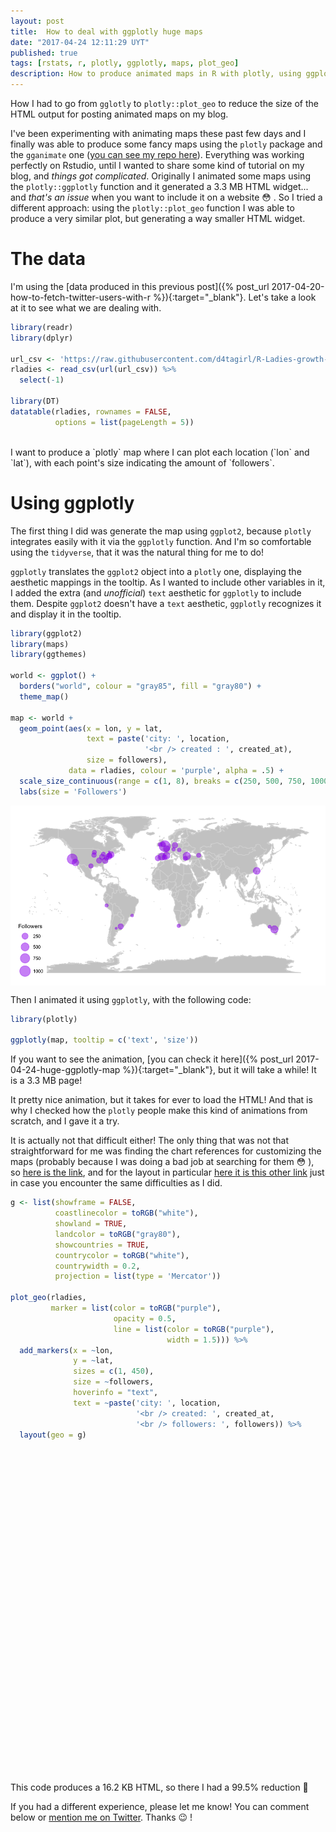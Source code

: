 ```yaml
---
layout: post
title:  How to deal with ggplotly huge maps
date: "2017-04-24 12:11:29 UYT"
published: true
tags: [rstats, r, plotly, ggplotly, maps, plot_geo]
description: How to produce animated maps in R with plotly, using ggplotly and plot_geo. While ggplotly is easier to use, it produces huge maps (using HTML widgets). Using plot_geo instead is incredibly more efficient.
---
```

How I had  to go from `gglotly` to `plotly::plot_geo` to reduce the size of the HTML output for posting animated maps on my blog.

<!--more-->
I've been experimenting with animating maps these past few days and I finally was able to produce some fancy maps using the `plotly` package and the `gganimate` one ([you can see my repo here](https://github.com/d4tagirl/R-Ladies-growth-maps)). Everything was working perfectly on Rstudio, until I wanted to share some kind of tutorial on my blog, and _things got complicated_. Originally I animated some maps using the `plotly::ggplotly` function and it generated a 3.3 MB HTML widget... and *that's an issue* when you want to include it on a website 😳 . So I tried a different approach: using the `plotly::plot_geo` function I was able to produce a very similar plot, but generating a way smaller HTML widget.

# The data

I'm using the [data produced in this previous post]({% post_url 2017-04-20-how-to-fetch-twitter-users-with-r %}){:target="_blank"}. Let's take a look at it to see what we are dealing with.




```r
library(readr)
library(dplyr)

url_csv <- 'https://raw.githubusercontent.com/d4tagirl/R-Ladies-growth-maps/master/rladies.csv'
rladies <- read_csv(url(url_csv)) %>% 
  select(-1)

library(DT)
datatable(rladies, rownames = FALSE,
          options = list(pageLength = 5))
```

<!--html_preserve--><div id="htmlwidget-fdab61b5361daed234f4" style="width:100%;height:auto;" class="datatables html-widget"></div>
<script type="application/json" data-for="htmlwidget-fdab61b5361daed234f4">{"x":{"filter":"none","data":[["RLadiesSF","RLadiesLondon","RLadiesRTP","RLadiesCT","RLadiesIstanbul","RLadiesBCN","RLadiesNYC","RLadiesBoston","RLadiesLA","RLadiesMAD","RLadiesAU","RLadiesParis","RLadiesLx","RLadiesBerlin","RLadiesValencia","RLadiesNash","RLadiesColumbus","RLadiesAustin","RLadiesAmes","RLadiesDC","RLadiesLdnOnt","RLadiesBA","RLadiesDublin","RLadiesManchest","RLadiesTbilisi","RLadiesMunich","RLadiesAdelaide","RLadiesTC","RLadiesBudapest","RLadiesIzmir","RLadiesLima","RLadiesCapeTown","RLadiesRio","RLadiesSR","RLadiesMTL","RLadiesTaipei"],["San Francisco","London, England","Durham, NC","Connecticut, USA","İstanbul, Türkiye","Barcelona, Spain","New York","Boston, MA","Los Angeles, CA","Madrid, Spain","Melbourne, Victoria","Paris, France","Lisbon","Berlin, Deutschland","Valencia, España","Nashville, TN","Columbus, OH","Austin, TX","Ames, IA","Washington, DC","London, Ontario","Buenos Aires, Argentina","Dublin City, Ireland","Manchester, England","Tbilisi","Munich, Bavaria","Adelaide, South Australia","Twin Cities","Budapest, Magyarország","Izmir, Turkey","Lima, Peru","Cape Town, South Africa","Rio de Janeiro, Brazil","Santa Rosa, Argentina","Montreal","Taipei"],["2012-10-15","2016-04-20","2016-06-28","2016-11-24","2016-09-06","2016-10-11","2016-09-01","2016-09-06","2016-08-29","2016-09-03","2016-09-02","2016-09-19","2016-10-26","2016-10-03","2016-11-13","2016-09-28","2016-10-04","2016-12-15","2016-11-30","2016-12-08","2017-01-19","2017-01-05","2017-01-21","2016-10-08","2016-11-29","2017-03-21","2017-02-20","2015-04-04","2017-01-23","2016-10-19","2016-10-08","2017-03-06","2017-01-15","2017-04-06","2017-04-13","2014-11-15"],[886,1102,215,134,425,360,256,247,309,384,404,247,182,192,146,179,173,100,115,114,75,174,71,128,85,46,26,86,61,88,37,44,18,5,1,347],[1652.91666666667,369.875,300.875,151.875,230.875,195.875,235.875,230.875,238.875,233.875,234.875,217.875,180.875,203.875,162.875,208.875,202.875,130.875,145.875,137.875,95.875,109.875,93.875,198.875,146.875,34.875,63.875,751.875,91.875,187.875,198.875,49.875,99.875,18.875,11.875,891.916666666667],[-122.4194155,-0.1277583,-78.898619,-73.087749,28.9783589,2.1734035,-74.0059413,-71.0588801,-118.2436849,-3.7037902,144.9630576,2.3522219,-9.1393366,13.404954,-0.3762881,-86.7816016,-82.9987942,-97.7430608,-93.6319131,-77.0368707,-81.2452768,-58.3815591,-6.2603097,-2.2426305,44.827096,11.5819806,138.6007456,-93.2009998,19.040235,27.142826,-77.042754,18.4240553,-43.1728965,-64.2912369,-73.567256,121.5654177],[37.7749295,51.5073509,35.9940329,41.6032207,41.0082376,41.3850639,40.7127837,42.3600825,34.0522342,40.4167754,-37.8136276,48.856614,38.7222524,52.5200066,39.4699075,36.1626638,39.9611755,30.267153,42.0307812,38.9071923,42.9849233,-34.6036844,53.3498053,53.4807593,41.7151377,48.1351253,-34.9284989,44.9374831,47.497912,38.423734,-12.0463731,-33.9248685,-22.9068467,-36.620922,45.5016889,25.0329694]],"container":"<table class=\"display\">\n  <thead>\n    <tr>\n      <th>screen_name<\/th>\n      <th>location<\/th>\n      <th>created_at<\/th>\n      <th>followers<\/th>\n      <th>age_days<\/th>\n      <th>lon<\/th>\n      <th>lat<\/th>\n    <\/tr>\n  <\/thead>\n<\/table>","options":{"pageLength":5,"columnDefs":[{"className":"dt-right","targets":[3,4,5,6]}],"order":[],"autoWidth":false,"orderClasses":false,"lengthMenu":[5,10,25,50,100]}},"evals":[],"jsHooks":[]}</script><!--/html_preserve-->

<br />
I want to produce a `plotly` map where I can plot each location (`lon` and `lat`), with each point's size indicating the amount of `followers`. 

# Using ggplotly

The first thing I did was generate the map using `ggplot2`, because `plotly` integrates easily with it via the `ggplotly` function. And I'm so comfortable using the `tidyverse`, that it was the natural thing for me to do! 

`ggplotly` translates the `ggplot2` object into a `plotly` one, displaying the aesthetic mappings in the tooltip. As I wanted to include other variables in it, I added the extra (and _unofficial_) `text` aesthetic for `ggplotly` to include them. Despite `ggplot2` doesn't have a `text` aesthetic, `ggplotly` recognizes it and display it in the tooltip.


```r
library(ggplot2)
library(maps)
library(ggthemes)

world <- ggplot() +
  borders("world", colour = "gray85", fill = "gray80") +
  theme_map()

map <- world +
  geom_point(aes(x = lon, y = lat,
                 text = paste('city: ', location,
                              '<br /> created : ', created_at),
                 size = followers),
             data = rladies, colour = 'purple', alpha = .5) +
  scale_size_continuous(range = c(1, 8), breaks = c(250, 500, 750, 1000)) +
  labs(size = 'Followers')
```

<img src="/figure/source/how-to-deal-with-ggplotly-huge-maps/2017-04-26-how-to-deal-with-ggplotly-huge-maps/unnamed-chunk-2-1.png" style="display: block; margin: auto;" />

Then I animated it using `ggplotly`, with the following code:


```r
library(plotly)

ggplotly(map, tooltip = c('text', 'size'))
```

If you want to see the animation, [you can check it here]({% post_url 2017-04-24-huge-ggplotly-map %}){:target="_blank"}, but it will take a while! It is a 3.3 MB page!

It pretty nice animation, but it takes for ever to load the HTML! And that is why I checked how the `plotly` people make this kind of animations from scratch, and I gave it a try.

It is actually not that difficult either! The only thing that was not that straightforward for me was finding the chart references for customizing the maps (probably because I was doing a bad job at searching for them 😳 ), so [here is the link](https://plot.ly/r/reference/), and for the layout in particular [here it is this other link](https://plot.ly/r/reference/#layout-geo/) just in case you encounter the same difficulties as I did.


```r
g <- list(showframe = FALSE,
          coastlinecolor = toRGB("white"),
          showland = TRUE,
          landcolor = toRGB("gray80"),
          showcountries = TRUE,
          countrycolor = toRGB("white"),
          countrywidth = 0.2,
          projection = list(type = 'Mercator'))

plot_geo(rladies,
         marker = list(color = toRGB("purple"),
                       opacity = 0.5,
                       line = list(color = toRGB("purple"),
                                   width = 1.5))) %>%
  add_markers(x = ~lon,
              y = ~lat,
              sizes = c(1, 450),
              size = ~followers,
              hoverinfo = "text",
              text = ~paste('city: ', location,
                            '<br /> created: ', created_at,
                            '<br /> followers: ', followers)) %>%
  layout(geo = g)
```

<!--html_preserve--><div id="162c6129153a" style="width:910px;height:520px;" class="plotly html-widget"></div>
<script type="application/json" data-for="162c6129153a">{"x":{"visdat":{"162c54081ef7":["function () ","plotlyVisDat"]},"cur_data":"162c54081ef7","attrs":{"162c54081ef7":{"marker":{"color":"rgba(160,32,240,1)","opacity":0.5,"line":{"color":"rgba(160,32,240,1)","width":1.5}},"alpha":1,"sizes":[1,450],"x":{},"y":{},"type":"scatter","mode":"markers","size":{},"hoverinfo":"text","text":{}}},"layout":{"margin":{"b":40,"l":60,"t":25,"r":10},"mapType":"geo","geo":{"domain":{"x":[0,1],"y":[0,1]},"showframe":false,"coastlinecolor":"rgba(255,255,255,1)","showland":true,"landcolor":"rgba(204,204,204,1)","showcountries":true,"countrycolor":"rgba(255,255,255,1)","countrywidth":0.2,"projection":{"type":"Mercator"}},"dragmode":"zoom","showlegend":false},"source":"A","config":{"modeBarButtonsToAdd":[{"name":"Collaborate","icon":{"width":1000,"ascent":500,"descent":-50,"path":"M487 375c7-10 9-23 5-36l-79-259c-3-12-11-23-22-31-11-8-22-12-35-12l-263 0c-15 0-29 5-43 15-13 10-23 23-28 37-5 13-5 25-1 37 0 0 0 3 1 7 1 5 1 8 1 11 0 2 0 4-1 6 0 3-1 5-1 6 1 2 2 4 3 6 1 2 2 4 4 6 2 3 4 5 5 7 5 7 9 16 13 26 4 10 7 19 9 26 0 2 0 5 0 9-1 4-1 6 0 8 0 2 2 5 4 8 3 3 5 5 5 7 4 6 8 15 12 26 4 11 7 19 7 26 1 1 0 4 0 9-1 4-1 7 0 8 1 2 3 5 6 8 4 4 6 6 6 7 4 5 8 13 13 24 4 11 7 20 7 28 1 1 0 4 0 7-1 3-1 6-1 7 0 2 1 4 3 6 1 1 3 4 5 6 2 3 3 5 5 6 1 2 3 5 4 9 2 3 3 7 5 10 1 3 2 6 4 10 2 4 4 7 6 9 2 3 4 5 7 7 3 2 7 3 11 3 3 0 8 0 13-1l0-1c7 2 12 2 14 2l218 0c14 0 25-5 32-16 8-10 10-23 6-37l-79-259c-7-22-13-37-20-43-7-7-19-10-37-10l-248 0c-5 0-9-2-11-5-2-3-2-7 0-12 4-13 18-20 41-20l264 0c5 0 10 2 16 5 5 3 8 6 10 11l85 282c2 5 2 10 2 17 7-3 13-7 17-13z m-304 0c-1-3-1-5 0-7 1-1 3-2 6-2l174 0c2 0 4 1 7 2 2 2 4 4 5 7l6 18c0 3 0 5-1 7-1 1-3 2-6 2l-173 0c-3 0-5-1-8-2-2-2-4-4-4-7z m-24-73c-1-3-1-5 0-7 2-2 3-2 6-2l174 0c2 0 5 0 7 2 3 2 4 4 5 7l6 18c1 2 0 5-1 6-1 2-3 3-5 3l-174 0c-3 0-5-1-7-3-3-1-4-4-5-6z"},"click":"function(gd) { \n        // is this being viewed in RStudio?\n        if (location.search == '?viewer_pane=1') {\n          alert('To learn about plotly for collaboration, visit:\\n https://cpsievert.github.io/plotly_book/plot-ly-for-collaboration.html');\n        } else {\n          window.open('https://cpsievert.github.io/plotly_book/plot-ly-for-collaboration.html', '_blank');\n        }\n      }"}],"modeBarButtonsToRemove":["sendDataToCloud"]},"data":[{"marker":{"size":[361.91280653951,450,88.2715712988193,55.2388737511353,173.911898274296,147.404178019982,104.991825613079,101.321525885559,126.605812897366,157.191643960036,165.347865576748,101.321525885559,74.8138056312443,78.8919164396004,60.1326067211626,73.5903723887375,71.1435059037239,41.3732970027248,47.4904632152589,47.0826521344233,31.1780199818347,71.5513169845595,29.5467756584923,52.7920072661217,35.2561307901907,19.3514986376022,11.1952770208901,35.6639418710263,25.4686648501362,36.4795640326975,15.6811989100817,18.535876475931,7.93278837420527,2.63124432334242,1,142.102633969119],"sizemode":"area","fillcolor":"rgba(31,119,180,1)","color":"rgba(160,32,240,1)","opacity":0.5,"line":{"color":"rgba(160,32,240,1)","width":1.5}},"type":"scattergeo","mode":"markers","hoverinfo":"text","text":["city:  San Francisco <br /> created:  2012-10-15 <br /> followers:  886","city:  London, England <br /> created:  2016-04-20 <br /> followers:  1102","city:  Durham, NC <br /> created:  2016-06-28 <br /> followers:  215","city:  Connecticut, USA <br /> created:  2016-11-24 <br /> followers:  134","city:  İstanbul, Türkiye <br /> created:  2016-09-06 <br /> followers:  425","city:  Barcelona, Spain <br /> created:  2016-10-11 <br /> followers:  360","city:  New York <br /> created:  2016-09-01 <br /> followers:  256","city:  Boston, MA <br /> created:  2016-09-06 <br /> followers:  247","city:  Los Angeles, CA <br /> created:  2016-08-29 <br /> followers:  309","city:  Madrid, Spain <br /> created:  2016-09-03 <br /> followers:  384","city:  Melbourne, Victoria <br /> created:  2016-09-02 <br /> followers:  404","city:  Paris, France <br /> created:  2016-09-19 <br /> followers:  247","city:  Lisbon <br /> created:  2016-10-26 <br /> followers:  182","city:  Berlin, Deutschland <br /> created:  2016-10-03 <br /> followers:  192","city:  Valencia, España <br /> created:  2016-11-13 <br /> followers:  146","city:  Nashville, TN <br /> created:  2016-09-28 <br /> followers:  179","city:  Columbus, OH <br /> created:  2016-10-04 <br /> followers:  173","city:  Austin, TX <br /> created:  2016-12-15 <br /> followers:  100","city:  Ames, IA <br /> created:  2016-11-30 <br /> followers:  115","city:  Washington, DC <br /> created:  2016-12-08 <br /> followers:  114","city:  London, Ontario <br /> created:  2017-01-19 <br /> followers:  75","city:  Buenos Aires, Argentina <br /> created:  2017-01-05 <br /> followers:  174","city:  Dublin City, Ireland <br /> created:  2017-01-21 <br /> followers:  71","city:  Manchester, England <br /> created:  2016-10-08 <br /> followers:  128","city:  Tbilisi <br /> created:  2016-11-29 <br /> followers:  85","city:  Munich, Bavaria <br /> created:  2017-03-21 <br /> followers:  46","city:  Adelaide, South Australia <br /> created:  2017-02-20 <br /> followers:  26","city:  Twin Cities <br /> created:  2015-04-04 <br /> followers:  86","city:  Budapest, Magyarország <br /> created:  2017-01-23 <br /> followers:  61","city:  Izmir, Turkey <br /> created:  2016-10-19 <br /> followers:  88","city:  Lima, Peru <br /> created:  2016-10-08 <br /> followers:  37","city:  Cape Town, South Africa <br /> created:  2017-03-06 <br /> followers:  44","city:  Rio de Janeiro, Brazil <br /> created:  2017-01-15 <br /> followers:  18","city:  Santa Rosa, Argentina <br /> created:  2017-04-06 <br /> followers:  5","city:  Montreal <br /> created:  2017-04-13 <br /> followers:  1","city:  Taipei <br /> created:  2014-11-15 <br /> followers:  347"],"geo":"geo","lat":[37.7749295,51.5073509,35.9940329,41.6032207,41.0082376,41.3850639,40.7127837,42.3600825,34.0522342,40.4167754,-37.8136276,48.856614,38.7222524,52.5200066,39.4699075,36.1626638,39.9611755,30.267153,42.0307812,38.9071923,42.9849233,-34.6036844,53.3498053,53.4807593,41.7151377,48.1351253,-34.9284989,44.9374831,47.497912,38.423734,-12.0463731,-33.9248685,-22.9068467,-36.620922,45.5016889,25.0329694],"lon":[-122.4194155,-0.1277583,-78.898619,-73.087749,28.9783589,2.1734035,-74.0059413,-71.0588801,-118.2436849,-3.7037902,144.9630576,2.3522219,-9.1393366,13.404954,-0.3762881,-86.7816016,-82.9987942,-97.7430608,-93.6319131,-77.0368707,-81.2452768,-58.3815591,-6.2603097,-2.2426305,44.827096,11.5819806,138.6007456,-93.2009998,19.040235,27.142826,-77.042754,18.4240553,-43.1728965,-64.2912369,-73.567256,121.5654177],"frame":null}],"highlight":{"on":"plotly_selected","off":"plotly_relayout","persistent":false,"dynamic":false,"selectize":false,"opacityDim":0.2,"selected":{"opacity":1},"ctGroups":[]},"base_url":"https://plot.ly"},"evals":["config.modeBarButtonsToAdd.0.click"],"jsHooks":{"render":[{"code":"function(el, x) { var ctConfig = crosstalk.var('plotlyCrosstalkOpts').set({\"on\":\"plotly_selected\",\"off\":\"plotly_relayout\",\"persistent\":false,\"dynamic\":false,\"selectize\":false,\"opacityDim\":0.2,\"selected\":{\"opacity\":1}}); }","data":null}]}}</script><!--/html_preserve-->

This code produces a 16.2 KB HTML, so there I had a 99.5% reduction 🎉

If you had a different experience, please let me know! You can comment below or [mention me on Twitter](https://twitter.com/intent/tweet?user_id=114258616). Thanks 😉 !

